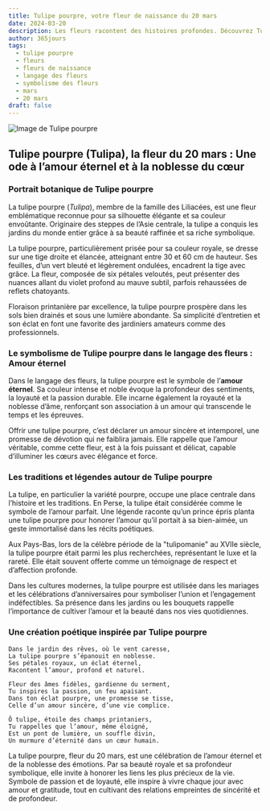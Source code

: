 ```yaml
---
title: Tulipe pourpre, votre fleur de naissance du 20 mars
date: 2024-03-20
description: Les fleurs racontent des histoires profondes. Découvrez Tulipe pourpre, votre fleur de naissance du 20 mars, ses symboles et récits fascinants. Plongez dans sa signification et son langage unique dans l'art floral.
author: 365jours
tags:
  - tulipe pourpre
  - fleurs
  - fleurs de naissance
  - langage des fleurs
  - symbolisme des fleurs
  - mars
  - 20 mars
draft: false
---
```



![Image de Tulipe pourpre](https://cdn.pixabay.com/photo/2022/05/06/15/20/tulips-7178547_1280.jpg#center)


## Tulipe pourpre (Tulipa), la fleur du 20 mars : Une ode à l’amour éternel et à la noblesse du cœur

### Portrait botanique de Tulipe pourpre

La tulipe pourpre (_Tulipa_), membre de la famille des Liliacées, est une fleur emblématique reconnue pour sa silhouette élégante et sa couleur envoûtante. Originaire des steppes de l’Asie centrale, la tulipe a conquis les jardins du monde entier grâce à sa beauté raffinée et sa riche symbolique.

La tulipe pourpre, particulièrement prisée pour sa couleur royale, se dresse sur une tige droite et élancée, atteignant entre 30 et 60 cm de hauteur. Ses feuilles, d’un vert bleuté et légèrement ondulées, encadrent la tige avec grâce. La fleur, composée de six pétales veloutés, peut présenter des nuances allant du violet profond au mauve subtil, parfois rehaussées de reflets chatoyants.

Floraison printanière par excellence, la tulipe pourpre prospère dans les sols bien drainés et sous une lumière abondante. Sa simplicité d’entretien et son éclat en font une favorite des jardiniers amateurs comme des professionnels.

### Le symbolisme de Tulipe pourpre dans le langage des fleurs : Amour éternel

Dans le langage des fleurs, la tulipe pourpre est le symbole de l’**amour éternel**. Sa couleur intense et noble évoque la profondeur des sentiments, la loyauté et la passion durable. Elle incarne également la royauté et la noblesse d’âme, renforçant son association à un amour qui transcende le temps et les épreuves.

Offrir une tulipe pourpre, c’est déclarer un amour sincère et intemporel, une promesse de dévotion qui ne faiblira jamais. Elle rappelle que l’amour véritable, comme cette fleur, est à la fois puissant et délicat, capable d’illuminer les cœurs avec élégance et force.

### Les traditions et légendes autour de Tulipe pourpre

La tulipe, en particulier la variété pourpre, occupe une place centrale dans l’histoire et les traditions. En Perse, la tulipe était considérée comme le symbole de l’amour parfait. Une légende raconte qu’un prince épris planta une tulipe pourpre pour honorer l’amour qu’il portait à sa bien-aimée, un geste immortalisé dans les récits poétiques.

Aux Pays-Bas, lors de la célèbre période de la "tulipomanie" au XVIIe siècle, la tulipe pourpre était parmi les plus recherchées, représentant le luxe et la rareté. Elle était souvent offerte comme un témoignage de respect et d’affection profonde.

Dans les cultures modernes, la tulipe pourpre est utilisée dans les mariages et les célébrations d’anniversaires pour symboliser l’union et l’engagement indéfectibles. Sa présence dans les jardins ou les bouquets rappelle l’importance de cultiver l’amour et la beauté dans nos vies quotidiennes.

### Une création poétique inspirée par Tulipe pourpre

```
Dans le jardin des rêves, où le vent caresse,  
La tulipe pourpre s’épanouit en noblesse.  
Ses pétales royaux, un éclat éternel,  
Racontent l’amour, profond et naturel.  

Fleur des âmes fidèles, gardienne du serment,  
Tu inspires la passion, un feu apaisant.  
Dans ton éclat pourpre, une promesse se tisse,  
Celle d’un amour sincère, d’une vie complice.  

Ô tulipe, étoile des champs printaniers,  
Tu rappelles que l’amour, même éloigné,  
Est un pont de lumière, un souffle divin,  
Un murmure d’éternité dans un cœur humain.  
```

La tulipe pourpre, fleur du 20 mars, est une célébration de l’amour éternel et de la noblesse des émotions. Par sa beauté royale et sa profondeur symbolique, elle invite à honorer les liens les plus précieux de la vie. Symbole de passion et de loyauté, elle inspire à vivre chaque jour avec amour et gratitude, tout en cultivant des relations empreintes de sincérité et de profondeur.


